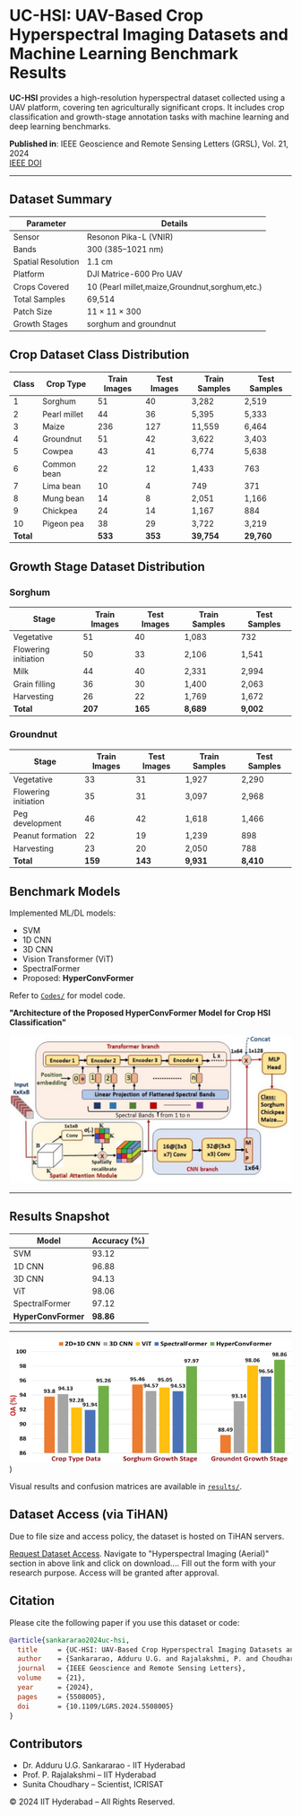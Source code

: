 
# UC-HSI: UAV-Based Crop Hyperspectral Imaging Datasets and Machine Learning Benchmark Results

**UC-HSI** provides a high-resolution hyperspectral dataset collected using a UAV platform, covering ten agriculturally significant crops. It includes crop classification and growth-stage annotation tasks with machine learning and deep learning benchmarks.


**Published in**: IEEE Geoscience and Remote Sensing Letters (GRSL), Vol. 21, 2024  
[IEEE DOI](https://ieeexplore.ieee.org/document/10605842)







---

## Dataset Summary

| Parameter             | Details                                          |
|----------------------|---------------------------------------------------|
| Sensor               | Resonon Pika-L (VNIR)                             |
| Bands                | 300 (385–1021 nm)                                 |
| Spatial Resolution   | 1.1 cm                                            |
| Platform             | DJI Matrice-600 Pro UAV                           |
| Crops Covered        | 10 (Pearl millet,maize,Groundnut,sorghum,etc.)    |
| Total Samples        | 69,514                                            |
| Patch Size           | 11 × 11 × 300                                     |
| Growth Stages        | sorghum and groundnut               |


## Crop Dataset Class Distribution


| Class | Crop Type     | Train Images | Test Images | Train Samples | Test Samples |
|-------|---------------|--------------|-------------|---------------|--------------|
| 1     | Sorghum       | 51           | 40          | 3,282         | 2,519        |
| 2     | Pearl millet  | 44           | 36          | 5,395         | 5,333        |
| 3     | Maize         | 236          | 127         | 11,559        | 6,464        |
| 4     | Groundnut     | 51           | 42          | 3,622         | 3,403        |
| 5     | Cowpea        | 43           | 41          | 6,774         | 5,638        |
| 6     | Common bean   | 22           | 12          | 1,433         | 763          |
| 7     | Lima bean     | 10           | 4           | 749           | 371          |
| 8     | Mung bean     | 14           | 8           | 2,051         | 1,166        |
| 9     | Chickpea      | 24           | 14          | 1,167         | 884          |
| 10    | Pigeon pea    | 38           | 29          | 3,722         | 3,219        |
| **Total** |           | **533**      | **353**     | **39,754**    | **29,760**   |



## Growth Stage Dataset Distribution
### Sorghum

| Stage               | Train Images | Test Images | Train Samples | Test Samples |
|---------------------|--------------|-------------|----------------|---------------|
| Vegetative          | 51           | 40          | 1,083          | 732           |
| Flowering initiation| 50           | 33          | 2,106          | 1,541         |
| Milk                | 44           | 40          | 2,331          | 2,994         |
| Grain filling       | 36           | 30          | 1,400          | 2,063         |
| Harvesting          | 26           | 22          | 1,769          | 1,672         |
| **Total**           | **207**      | **165**     | **8,689**      | **9,002**     |

### Groundnut

| Stage               | Train Images | Test Images | Train Samples | Test Samples |
|---------------------|--------------|-------------|----------------|---------------|
| Vegetative          | 33           | 31          | 1,927          | 2,290         |
| Flowering initiation| 35           | 31          | 3,097          | 2,968         |
| Peg development     | 46           | 42          | 1,618          | 1,466         |
| Peanut formation    | 22           | 19          | 1,239          | 898           |
| Harvesting          | 23           | 20          | 2,050          | 788           |
| **Total**           | **159**      | **143**     | **9,931**      | **8,410**     |


## Benchmark Models

Implemented ML/DL models:

-  SVM
-  1D CNN
-  3D CNN
-  Vision Transformer (ViT)
-  SpectralFormer
-  Proposed: **HyperConvFormer**

 Refer to [`Codes/`](./Codes) for model code.




**"Architecture of the Proposed HyperConvFormer Model for Crop HSI Classification"**

![HyperConvFormer](https://github.com/sankaraug/CrHyperS/blob/main/HyperConvFormer.png)

---
## Results Snapshot

| Model             | Accuracy (%) |
|------------------|--------------|
| SVM              | 93.12        |
| 1D CNN           | 96.88        |
| 3D CNN           | 94.13        |
| ViT              | 98.06        |
| SpectralFormer   | 97.12        |
| **HyperConvFormer** | **98.86** |

---

![HyperConvFormer](https://github.com/sankaraug/CrHyperS/blob/main/Results/Overall%20Accuracy%20(OA)%20Comparison%20Across%20Models.gif))


 Visual results and confusion matrices are available in [`results/`](./results).
 




## Dataset Access (via TiHAN)

Due to file size and access policy, the dataset is hosted on TiHAN servers.

 [Request Dataset Access](https://tihan.in/tiand-datasets/).
Navigate to "Hyperspectral Imaging (Aerial)" section in above link and click on download....
Fill out the form with your research purpose. Access will be granted after approval.



## Citation

Please cite the following paper if you use this dataset or code:

```bibtex
@article{sankararao2024uc-hsi,
  title     = {UC-HSI: UAV-Based Crop Hyperspectral Imaging Datasets and Machine Learning Benchmark Results},
  author    = {Sankararao, Adduru U.G. and Rajalakshmi, P. and Choudhary, Sunita},
  journal   = {IEEE Geoscience and Remote Sensing Letters},
  volume    = {21},
  year      = {2024},
  pages     = {5508005},
  doi       = {10.1109/LGRS.2024.5508005}
}
```



## Contributors

- Dr. Adduru U.G. Sankararao - IIT Hyderabad
- Prof. P. Rajalakshmi –  IIT Hyderabad
- Sunita Choudhary – Scientist, ICRISAT  



© 2024 IIT Hyderabad  – All Rights Reserved.

